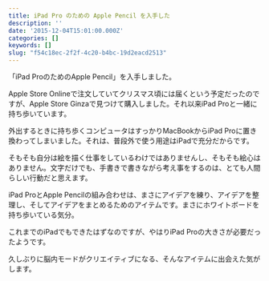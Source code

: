 ```yaml
---
title: iPad Pro のための Apple Pencil を入手した
description: ''
date: '2015-12-04T15:01:00.000Z'
categories: []
keywords: []
slug: "f54c18ec-2f2f-4c20-b4bc-19d2eacd2513"
---
```

「iPad ProのためのApple Pencil」を入手しました。

Apple Store Onlineで注文していてクリスマス頃には届くという予定だったのですが、Apple Store Ginzaで見つけて購入しました。それ以来iPad Proと一緒に持ち歩いています。

外出するときに持ち歩くコンピュータはすっかりMacBookからiPad Proに置き換わってしまいました。それは、普段外で使う用途はiPadで充分だからです。

そもそも自分は絵を描く仕事をしているわけではありませんし、そもそも絵心はありません。文字だけでも、手書きで書きながら考え事をするのは、とても人間らしい行動だと思えます。

iPad ProとApple Pencilの組み合わせは、まさにアイデアを練り、アイデアを整理し、そしてアイデアをまとめるためのアイテムです。まさにホワイトボードを持ち歩いている気分。

これまでのiPadでもできたはずなのですが、やはりiPad Proの大きさが必要だったようです。

久しぶりに脳内モードがクリエイティブになる、そんなアイテムに出会えた気がします。